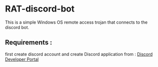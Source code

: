 # RAT-discord-bot
This is a simple Windows OS remote access trojan that connects to the discord bot.

## Requirements : 
first create discord account and create Discord application from : [Discord Developer Portal](https://discord.com/developers/applications)
